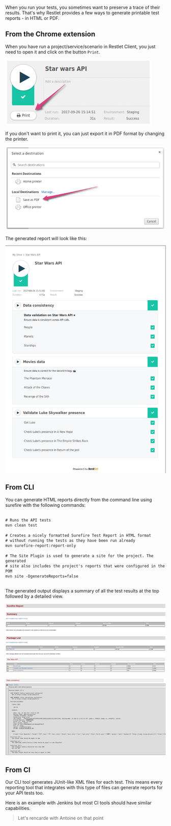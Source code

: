 When you run your tests, you sometimes want to preserve a trace of their results. That's why Restlet provides a few
ways to generate printable test reports - in HTML or PDF.

<a class="anchor" name="from-the-chrome-extension"></a>
## From the Chrome extension

When you have run a project/service/scenario in Restlet Client, you just need to open it and click on the button
`Print`.

![Print button](./images/print_report_button.png)

If you don't want to print it, you can just export it in PDF format by changing the printer.

![Save as pdf](./images/save_as_pdf.png)

The generated report will look like this:

![Extension report](./images/extension_report.png)

<a class="anchor" name="from-cli"></a>
## From CLI

You can generate HTML reports directly from the command line using surefire with the following commands:

<pre class="language-shell">
<code class="language-shell">
# Runs the API tests
mvn clean test

# Creates a nicely formatted Surefire Test Report in HTML format
# without running the tests as they have been run already
mvn surefire-report:report-only

# The Site Plugin is used to generate a site for the project. The generated
# site also includes the project&apos;s reports that were configured in the POM
mvn site -DgenerateReports=false
</code>
</pre>

The generated output displays a summary of all the test results at the top followed by a detailed view.

![Surefire summary](./images/surefire_summary.png)

![Surefire details](./images/surefire_details.png)

<a class="anchor" name="from-ci"></a>
## From CI

Our CLI tool generates JUnit-like XML files for each test. This means every reporting tool that integrates with this
type of files can generate reports for your API tests too.

Here is an example with Jenkins but most CI tools should have similar capabilities.

<!-- TODO: dodelidoo -->
> Let's rencarde with Antoine on that point

